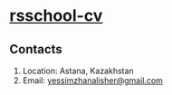 # [rsschool-cv](https://github.com/AlishTeen/rsschool-cv/)
## Contacts
1. Location: Astana, Kazakhstan
2. Email: yessimzhanalisher@gmail.com
